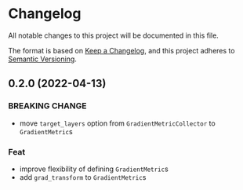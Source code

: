 # Changelog

All notable changes to this project will be documented in this file.

The format is based on [Keep a Changelog](https://keepachangelog.com/en/1.0.0/), and this project adheres to [Semantic Versioning](https://semver.org/spec/v2.0.0.html).

## 0.2.0 (2022-04-13)

### BREAKING CHANGE

- move `target_layers` option from `GradientMetricCollector` to `GradientMetric`s

### Feat

- improve flexibility of defining `GradientMetric`s
- add `grad_transform` to `GradientMetric`s
